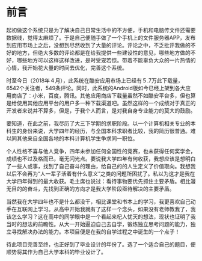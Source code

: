 # 前言

起初做这个系统只是为了解决自己日常生活中的不方便，手机和电脑传文件还需要数据线，觉得太麻烦了。于是自己便随手做了一个手机上的文件服务器APP，发布到应用市场上之后，没想到尽然收到了大量的评论。评论之中，不乏批评我做的不好的地方，但绝大多数的评论都是在给我提供一些建设性的意见，哪些地方做的不好，哪些地方可以这样这样改进，是时受宠若惊。带着不能辜负大众的一片热情的心情，我开始花大量的时间去优化，完善这个系统。

时至今日（2018年４月），此系统在酷安应用市场上已经有５.7万此下载量，6542个关注者，549条评论。同时，此系统的Android版如今已经上架到各大应用商店了：小米，百度，腾讯。其他应用商店下载量虽然不如酷安平台多，但也算是给使用其他应用平台的用户多一种下载渠道吧。虽然这样的一个成绩对于真正的开发者来说并不算多，但是，于我个人而言，是对我自身专业能力的莫大的鼓励。

要知道，在此之前，我尽历了大三下学期的求职阶段。以一个计算机相关专业的本科生的身份来说，大学四年的经历，与全国本科求职者比较，我的简历很普通。难以同其他来自全国各地的本科计算机学生争求同一职位。

个人性格不喜与他人竞争，四年未参加任何全国性的竞赛，也未获得任何奖学金，成绩也不过及格而已，毫无闪光点。要说我大学四年有何收获，我想应该是想明白了一些人或事，找到了自己奋斗的理由，给自己的的人生定义了价值取向。我想我以后不会再为“人一辈子活着有什么意义”之类的问题所困扰了。私以为这才是我在大学四年得到的最大收获。毛主席也说过：看待事物要优先抓住主要矛盾。相比漫无目的的奋斗，先找到正确的方向才是我大学阶段亟待解决的主要矛盾。

当然我在大学四年也不是什么都没干，相比课堂和书本上的学习，我更喜欢自己动手在互联网上学习。从高中开始我就有了这样一个念头，如果没有老师教我了，我该怎么学习？这在高中的同学眼中是一个看起来杞人忧天的想法，现状也证明了我当时的想法的前瞻性。从大一开始逼迫自己去自学，锻炼独立思考问题的能力，独立寻找解决办法的能力。本项目便是在我的自学过程之中诞生的一个点子！

待此项目完善至终，也正好到了毕业设计的年份了。选了一个适合自己的题目，便顺势将其作为自己大学本科的毕业设计了。